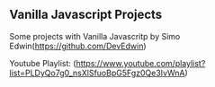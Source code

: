 ## Vanilla Javascript Projects

Some projects with Vanilla Javascritp by Simo Edwin(https://github.com/DevEdwin)

Youtube Playlist:
(https://www.youtube.com/playlist?list=PLDyQo7g0_nsXlSfuoBpG5Fgz0Qe3IvWnA)
